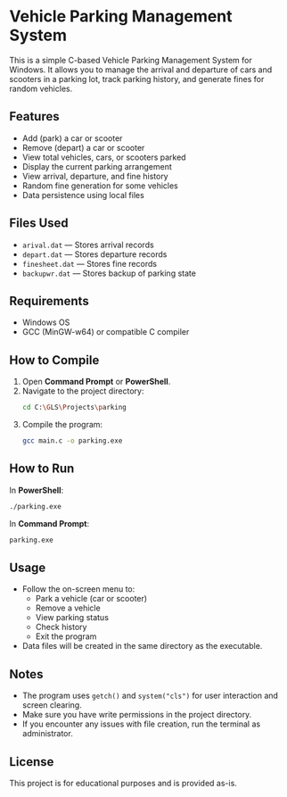 # Vehicle Parking Management System

This is a simple C-based Vehicle Parking Management System for Windows. It allows you to manage the arrival and departure of cars and scooters in a parking lot, track parking history, and generate fines for random vehicles.

## Features
- Add (park) a car or scooter
- Remove (depart) a car or scooter
- View total vehicles, cars, or scooters parked
- Display the current parking arrangement
- View arrival, departure, and fine history
- Random fine generation for some vehicles
- Data persistence using local files

## Files Used
- `arival.dat` — Stores arrival records
- `depart.dat` — Stores departure records
- `finesheet.dat` — Stores fine records
- `backupwr.dat` — Stores backup of parking state

## Requirements
- Windows OS
- GCC (MinGW-w64) or compatible C compiler

## How to Compile
1. Open **Command Prompt** or **PowerShell**.
2. Navigate to the project directory:
   ```sh
   cd C:\GLS\Projects\parking
   ```
3. Compile the program:
   ```sh
   gcc main.c -o parking.exe
   ```

## How to Run
In **PowerShell**:
```sh
./parking.exe
```
In **Command Prompt**:
```sh
parking.exe
```

## Usage
- Follow the on-screen menu to:
  - Park a vehicle (car or scooter)
  - Remove a vehicle
  - View parking status
  - Check history
  - Exit the program
- Data files will be created in the same directory as the executable.

## Notes
- The program uses `getch()` and `system("cls")` for user interaction and screen clearing.
- Make sure you have write permissions in the project directory.
- If you encounter any issues with file creation, run the terminal as administrator.

## License
This project is for educational purposes and is provided as-is.
